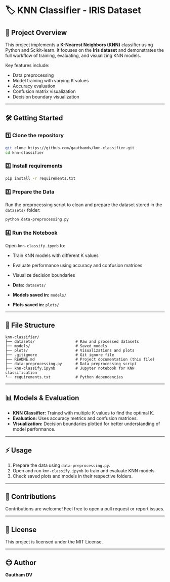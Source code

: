 # 🏷️ KNN Classifier - IRIS Dataset

## 🚀 Project Overview

This project implements a **K-Nearest Neighbors (KNN)** classifier using Python and Scikit-learn. It focuses on the **Iris dataset** and demonstrates the full workflow of training, evaluating, and visualizing KNN models.

Key features include:

* Data preprocessing
* Model training with varying K values
* Accuracy evaluation
* Confusion matrix visualization
* Decision boundary visualization

---

## 🛠️ Getting Started

### 1️⃣ Clone the repository

```bash
git clone https://github.com/gauthamdv/knn-classifier.git
cd knn-classifier
```

### 2️⃣ Install requirements

```bash
pip install -r requirements.txt
```

### 3️⃣ Prepare the Data

Run the preprocessing script to clean and prepare the dataset stored in the `datasets/` folder:

```bash
python data-preprocessing.py
```

### 4️⃣ Run the Notebook

Open `knn-classify.ipynb` to:

* Train KNN models with different K values

* Evaluate performance using accuracy and confusion matrices

* Visualize decision boundaries

* **Data:** `datasets/`

* **Models saved in:** `models/`

* **Plots saved in:** `plots/`

---

## 📁 File Structure

```text
knn-classifier/
├── datasets/                  # Raw and processed datasets
├── models/                    # Saved models
├── plots/                     # Visualizations and plots
├── .gitignore                 # Git ignore file
├── README.md                  # Project documentation (this file)
├── data-preprocessing.py      # Data preprocessing script
├── knn-classify.ipynb         # Jupyter notebook for KNN classification
└── requirements.txt           # Python dependencies
```

---

## 📊 Models & Evaluation

* **KNN Classifier:** Trained with multiple K values to find the optimal K.
* **Evaluation:** Uses accuracy metrics and confusion matrices.
* **Visualization:** Decision boundaries plotted for better understanding of model performance.

---

## ⚡ Usage

1. Prepare the data using `data-preprocessing.py`.
2. Open and run `knn-classify.ipynb` to train and evaluate KNN models.
3. Check saved plots and models in their respective folders.

---

## 🤝 Contributions

Contributions are welcome! Feel free to open a pull request or report issues.

---

## 📜 License

This project is licensed under the MIT License.

---

## 😊 Author

**Gautham DV**
